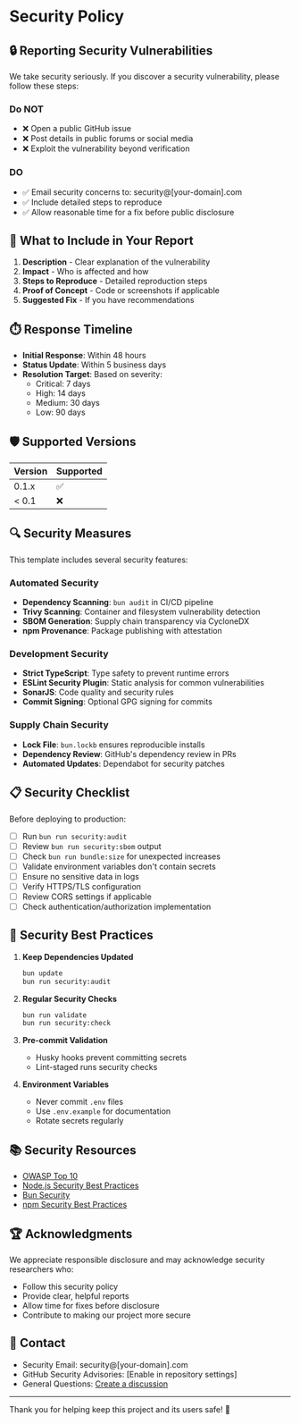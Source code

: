 # Security Policy

## 🔒 Reporting Security Vulnerabilities

We take security seriously. If you discover a security vulnerability, please
follow these steps:

### Do NOT

- ❌ Open a public GitHub issue
- ❌ Post details in public forums or social media
- ❌ Exploit the vulnerability beyond verification

### DO

- ✅ Email security concerns to: security@[your-domain].com
- ✅ Include detailed steps to reproduce
- ✅ Allow reasonable time for a fix before public disclosure

## 📝 What to Include in Your Report

1. **Description** - Clear explanation of the vulnerability
2. **Impact** - Who is affected and how
3. **Steps to Reproduce** - Detailed reproduction steps
4. **Proof of Concept** - Code or screenshots if applicable
5. **Suggested Fix** - If you have recommendations

## ⏱️ Response Timeline

- **Initial Response**: Within 48 hours
- **Status Update**: Within 5 business days
- **Resolution Target**: Based on severity:
  - Critical: 7 days
  - High: 14 days
  - Medium: 30 days
  - Low: 90 days

## 🛡️ Supported Versions

| Version | Supported          |
| ------- | ------------------ |
| 0.1.x   | :white_check_mark: |
| < 0.1   | :x:                |

## 🔍 Security Measures

This template includes several security features:

### Automated Security

- **Dependency Scanning**: `bun audit` in CI/CD pipeline
- **Trivy Scanning**: Container and filesystem vulnerability detection
- **SBOM Generation**: Supply chain transparency via CycloneDX
- **npm Provenance**: Package publishing with attestation

### Development Security

- **Strict TypeScript**: Type safety to prevent runtime errors
- **ESLint Security Plugin**: Static analysis for common vulnerabilities
- **SonarJS**: Code quality and security rules
- **Commit Signing**: Optional GPG signing for commits

### Supply Chain Security

- **Lock File**: `bun.lockb` ensures reproducible installs
- **Dependency Review**: GitHub's dependency review in PRs
- **Automated Updates**: Dependabot for security patches

## 📋 Security Checklist

Before deploying to production:

- [ ] Run `bun run security:audit`
- [ ] Review `bun run security:sbom` output
- [ ] Check `bun run bundle:size` for unexpected increases
- [ ] Validate environment variables don't contain secrets
- [ ] Ensure no sensitive data in logs
- [ ] Verify HTTPS/TLS configuration
- [ ] Review CORS settings if applicable
- [ ] Check authentication/authorization implementation

## 🎯 Security Best Practices

1. **Keep Dependencies Updated**

   ```bash
   bun update
   bun run security:audit
   ```

2. **Regular Security Checks**

   ```bash
   bun run validate
   bun run security:check
   ```

3. **Pre-commit Validation**
   - Husky hooks prevent committing secrets
   - Lint-staged runs security checks

4. **Environment Variables**
   - Never commit `.env` files
   - Use `.env.example` for documentation
   - Rotate secrets regularly

## 📚 Security Resources

- [OWASP Top 10](https://owasp.org/www-project-top-ten/)
- [Node.js Security Best Practices](https://github.com/goldbergyoni/nodebestpractices#6-security-best-practices)
- [Bun Security](https://bun.sh/docs/runtime/security)
- [npm Security Best Practices](https://docs.npmjs.com/security-best-practices)

## 🏆 Acknowledgments

We appreciate responsible disclosure and may acknowledge security researchers
who:

- Follow this security policy
- Provide clear, helpful reports
- Allow time for fixes before disclosure
- Contribute to making our project more secure

## 📮 Contact

- Security Email: security@[your-domain].com
- GitHub Security Advisories: [Enable in repository settings]
- General Questions:
  [Create a discussion](https://github.com/nathanvale/bun-changesets-template/discussions)

---

Thank you for helping keep this project and its users safe! 🙏
